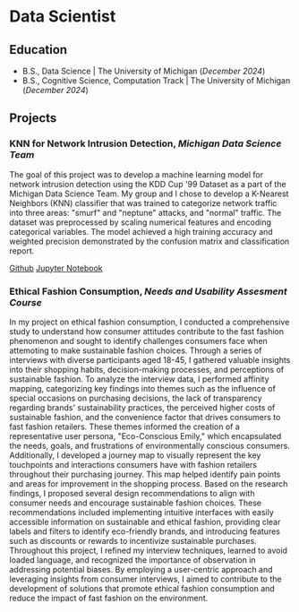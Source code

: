 # Data Scientist

## Education
- B.S., Data Science | The University of Michigan (_December 2024_)
- B.S., Cognitive Science, Computation Track | The University of Michigan (_December 2024_)

## Projects
### KNN for Network Intrusion Detection, _Michigan Data Science Team_
The goal of this project was to develop a machine learning model for network intrusion detection using the KDD Cup '99 Dataset as a part of the Michigan Data Science Team. My group and I chose to develop a K-Nearest Neighbors (KNN) classifier that was trained to categorize network traffic into three areas: "smurf" and "neptune" attacks, and "normal" traffic. The dataset was preprocessed by scaling numerical features and encoding categorical variables. The model achieved a high training accuracy and weighted precision demonstrated by the confusion matrix and classification report.

[Github](https://github.com/shrutiswamis/shrutiswami.github.io/blob/7057fa3b627a97eed175e1243e77c9c3e6bac8e9/network_intrusion_detection.ipynb)  [Jupyter Notebook](network_intrusion_detection.ipynb)


### Ethical Fashion Consumption, _Needs and Usability Assesment Course_
In my project on ethical fashion consumption, I conducted a comprehensive study to understand how consumer attitudes contribute to the fast fashion phenomenon and sought to identify challenges consumers face when attemoting to make sustainable fashion choices. Through a series of interviews with diverse participants aged 18-45, I gathered valuable insights into their shopping habits, decision-making processes, and perceptions of sustainable fashion. 
To analyze the interview data, I performed affinity mapping, categorizing key findings into themes such as the influence of special occasions on purchasing decisions, the lack of transparency regarding brands' sustainability practices, the perceived higher costs of sustainable fashion, and the convenience factor that drives consumers to fast fashion retailers. These themes informed the creation of a representative user persona, "Eco-Conscious Emily," which encapsulated the needs, goals, and frustrations of environmentally conscious consumers.
Additionally, I developed a journey map to visually represent the key touchpoints and interactions consumers have with fashion retailers throughout their purchasing journey. This map helped identify pain points and areas for improvement in the shopping process. Based on the research findings, I proposed several design recommendations to align with consumer needs and encourage sustainable fashion choices. These recommendations included implementing intuitive interfaces with easily accessible information on sustainable and ethical fashion, providing clear labels and filters to identify eco-friendly brands, and introducing features such as discounts or rewards to incentivize sustainable purchases. Throughout this project, I refined my interview techniques, learned to avoid loaded language, and recognized the importance of observation in addressing potential biases. By employing a user-centric approach and leveraging insights from consumer interviews, I aimed to contribute to the development of solutions that promote ethical fashion consumption and reduce the impact of fast fashion on the environment.

